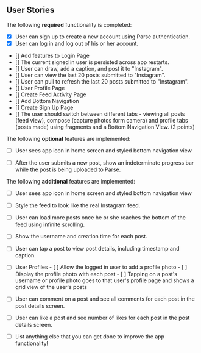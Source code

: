 ## User Stories

The following **required** functionality is completed:

- [X] User can sign up to create a new account using Parse authentication.
- [X] User can log in and log out of his or her account.
- [] Add features to Login Page
- [] The current signed in user is persisted across app restarts.
- [] User can draw, add a caption, and post it to "Instagram".
- [] User can view the last 20 posts submitted to "Instagram".
- [] User can pull to refresh the last 20 posts submitted to "Instagram".
- [] User Profile Page
- [] Create Feed Activity Page
- [] Add Bottom Navigation
- [] Create Sign Up Page
- [] The user should switch between different tabs - viewing all posts (feed view), compose (capture photos form camera) and profile tabs (posts made) using fragments and a Bottom Navigation View. (2 points)


The following **optional** features are implemented:
- [ ] User sees app icon in home screen and styled bottom navigation view
- [ ] After the user submits a new post, show an indeterminate progress bar while the post is being uploaded to Parse.


The following **additional** features are implemented:
- [ ] User sees app icon in home screen and styled bottom navigation view
- [ ] Style the feed to look like the real Instagram feed.
- [ ] User can load more posts once he or she reaches the bottom of the feed using infinite scrolling.
- [ ] Show the username and creation time for each post.
- [ ] User can tap a post to view post details, including timestamp and caption.
- [ ] User Profiles
      - [ ] Allow the logged in user to add a profile photo
      - [ ] Display the profile photo with each post
      - [ ] Tapping on a post's username or profile photo goes to that user's profile page and shows a grid view of the user's posts 
- [ ] User can comment on a post and see all comments for each post in the post details screen.
- [ ] User can like a post and see number of likes for each post in the post details screen.

- [ ] List anything else that you can get done to improve the app functionality!

